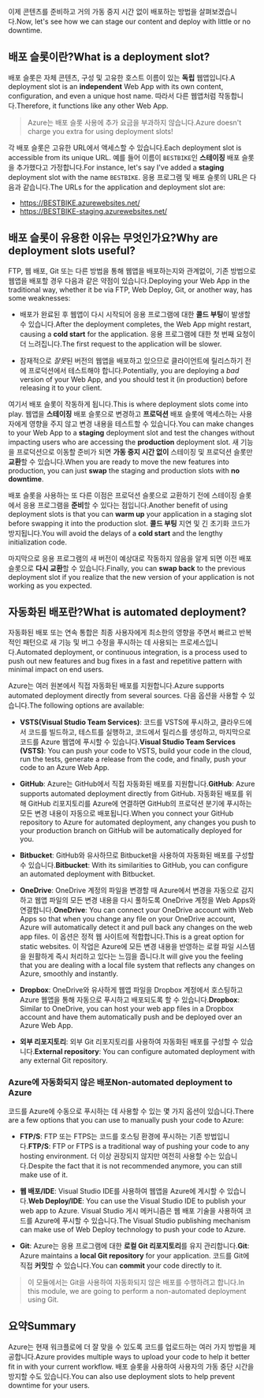 <span data-ttu-id="8d03d-101">이제 콘텐츠를 준비하고 거의 가동 중지 시간 없이 배포하는 방법을 살펴보겠습니다.</span><span class="sxs-lookup"><span data-stu-id="8d03d-101">Now, let's see how we can stage our content and deploy with little or no downtime.</span></span>

## <a name="what-is-a-deployment-slot"></a><span data-ttu-id="8d03d-102">배포 슬롯이란?</span><span class="sxs-lookup"><span data-stu-id="8d03d-102">What is a deployment slot?</span></span>

<span data-ttu-id="8d03d-103">배포 슬롯은 자체 콘텐츠, 구성 및 고유한 호스트 이름이 있는 **독립** 웹앱입니다.</span><span class="sxs-lookup"><span data-stu-id="8d03d-103">A deployment slot is an **independent** Web App with its own content, configuration, and even a unique host name.</span></span> <span data-ttu-id="8d03d-104">따라서 다른 웹앱처럼 작동합니다.</span><span class="sxs-lookup"><span data-stu-id="8d03d-104">Therefore, it functions like any other Web App.</span></span>

> <span data-ttu-id="8d03d-105">Azure는 배포 슬롯 사용에 추가 요금을 부과하지 않습니다.</span><span class="sxs-lookup"><span data-stu-id="8d03d-105">Azure doesn't charge you extra for using deployment slots!</span></span>

<span data-ttu-id="8d03d-106">각 배포 슬롯은 고유한 URL에서 액세스할 수 있습니다.</span><span class="sxs-lookup"><span data-stu-id="8d03d-106">Each deployment slot is accessible from its unique URL.</span></span> <span data-ttu-id="8d03d-107">예를 들어 이름이 `BESTBIKE`인 **스테이징** 배포 슬롯을 추가했다고 가정합니다.</span><span class="sxs-lookup"><span data-stu-id="8d03d-107">For instance, let's say I've added a **staging** deployment slot with the name `BESTBIKE`.</span></span> <span data-ttu-id="8d03d-108">응용 프로그램 및 배포 슬롯의 URL은 다음과 같습니다.</span><span class="sxs-lookup"><span data-stu-id="8d03d-108">The URLs for the application and deployment slot are:</span></span>

- https://BESTBIKE.azurewebsites.net/
- https://BESTBIKE-staging.azurewebsites.net/

## <a name="why-are-deployment-slots-useful"></a><span data-ttu-id="8d03d-109">배포 슬롯이 유용한 이유는 무엇인가요?</span><span class="sxs-lookup"><span data-stu-id="8d03d-109">Why are deployment slots useful?</span></span>

<span data-ttu-id="8d03d-110">FTP, 웹 배포, Git 또는 다른 방법을 통해 웹앱을 배포하는지와 관계없이, 기존 방법으로 웹앱을 배포할 경우 다음과 같은 약점이 있습니다.</span><span class="sxs-lookup"><span data-stu-id="8d03d-110">Deploying your Web App in the traditional way, whether it be via FTP, Web Deploy, Git, or another way, has some weaknesses:</span></span>

- <span data-ttu-id="8d03d-111">배포가 완료된 후 웹앱이 다시 시작되어 응용 프로그램에 대한 **콜드 부팅**이 발생할 수 있습니다.</span><span class="sxs-lookup"><span data-stu-id="8d03d-111">After the deployment completes, the Web App might restart, causing a **cold start** for the application.</span></span> <span data-ttu-id="8d03d-112">응용 프로그램에 대한 첫 번째 요청이 더 느려집니다.</span><span class="sxs-lookup"><span data-stu-id="8d03d-112">The first request to the application will be slower.</span></span>

- <span data-ttu-id="8d03d-113">잠재적으로 *잘못*된 버전의 웹앱을 배포하고 있으므로 클라이언트에 릴리스하기 전에 프로덕션에서 테스트해야 합니다.</span><span class="sxs-lookup"><span data-stu-id="8d03d-113">Potentially, you are deploying a *bad* version of your Web App, and you should test it (in production) before releasing it to your client.</span></span>

<span data-ttu-id="8d03d-114">여기서 배포 슬롯이 작동하게 됩니다.</span><span class="sxs-lookup"><span data-stu-id="8d03d-114">This is where deployment slots come into play.</span></span> <span data-ttu-id="8d03d-115">웹앱을 **스테이징** 배포 슬롯으로 변경하고 **프로덕션** 배포 슬롯에 액세스하는 사용자에게 영향을 주지 않고 변경 내용을 테스트할 수 있습니다.</span><span class="sxs-lookup"><span data-stu-id="8d03d-115">You can make changes to your Web App to a **staging** deployment slot and test the changes without impacting users who are accessing the **production** deployment slot.</span></span> <span data-ttu-id="8d03d-116">새 기능을 프로덕션으로 이동할 준비가 되면 **가동 중지 시간 없이** 스테이징 및 프로덕션 슬롯만 **교환**할 수 있습니다.</span><span class="sxs-lookup"><span data-stu-id="8d03d-116">When you are ready to move the new features into production, you can just **swap** the staging and production slots with **no downtime**.</span></span>

<span data-ttu-id="8d03d-117">배포 슬롯을 사용하는 또 다른 이점은 프로덕션 슬롯으로 교환하기 전에 스테이징 슬롯에서 응용 프로그램을 **준비**할 수 있다는 점입니다.</span><span class="sxs-lookup"><span data-stu-id="8d03d-117">Another benefit of using deployment slots is that you can **warm up** your application in a staging slot before swapping it into the production slot.</span></span> <span data-ttu-id="8d03d-118">**콜드 부팅** 지연 및 긴 초기화 코드가 방지됩니다.</span><span class="sxs-lookup"><span data-stu-id="8d03d-118">You will avoid the delays of a **cold start** and the lengthy initialization code.</span></span>

<span data-ttu-id="8d03d-119">마지막으로 응용 프로그램의 새 버전이 예상대로 작동하지 않음을 알게 되면 이전 배포 슬롯으로 **다시 교환**할 수 있습니다.</span><span class="sxs-lookup"><span data-stu-id="8d03d-119">Finally, you can **swap back** to the previous deployment slot if you realize that the new version of your application is not working as you expected.</span></span>

## <a name="what-is-automated-deployment"></a><span data-ttu-id="8d03d-120">자동화된 배포란?</span><span class="sxs-lookup"><span data-stu-id="8d03d-120">What is automated deployment?</span></span>

<span data-ttu-id="8d03d-121">자동화된 배포 또는 연속 통합은 최종 사용자에게 최소한의 영향을 주면서 빠르고 반복적인 패턴으로 새 기능 및 버그 수정을 푸시하는 데 사용되는 프로세스입니다.</span><span class="sxs-lookup"><span data-stu-id="8d03d-121">Automated deployment, or continuous integration, is a process used to push out new features and bug fixes in a fast and repetitive pattern with minimal impact on end users.</span></span>

<span data-ttu-id="8d03d-122">Azure는 여러 원본에서 직접 자동화된 배포를 지원합니다.</span><span class="sxs-lookup"><span data-stu-id="8d03d-122">Azure supports automated deployment directly from several sources.</span></span> <span data-ttu-id="8d03d-123">다음 옵션을 사용할 수 있습니다.</span><span class="sxs-lookup"><span data-stu-id="8d03d-123">The following options are available:</span></span>

- <span data-ttu-id="8d03d-124">**VSTS(Visual Studio Team Services)**: 코드를 VSTS에 푸시하고, 클라우드에서 코드를 빌드하고, 테스트를 실행하고, 코드에서 릴리스를 생성하고, 마지막으로 코드를 Azure 웹앱에 푸시할 수 있습니다.</span><span class="sxs-lookup"><span data-stu-id="8d03d-124">**Visual Studio Team Services (VSTS)**: You can push your code to VSTS, build your code in the cloud, run the tests, generate a release from the code, and finally, push your code to an Azure Web App.</span></span>

- <span data-ttu-id="8d03d-125">**GitHub**: Azure는 GitHub에서 직접 자동화된 배포를 지원합니다.</span><span class="sxs-lookup"><span data-stu-id="8d03d-125">**GitHub**: Azure supports automated deployment directly from GitHub.</span></span> <span data-ttu-id="8d03d-126">자동화된 배포를 위해 GitHub 리포지토리를 Azure에 연결하면 GitHub의 프로덕션 분기에 푸시하는 모든 변경 내용이 자동으로 배포됩니다.</span><span class="sxs-lookup"><span data-stu-id="8d03d-126">When you connect your GitHub repository to Azure for automated deployment, any changes you push to your production branch on GitHub will be automatically deployed for you.</span></span>

- <span data-ttu-id="8d03d-127">**Bitbucket**: GitHub와 유사하므로 Bitbucket을 사용하여 자동화된 배포를 구성할 수 있습니다.</span><span class="sxs-lookup"><span data-stu-id="8d03d-127">**Bitbucket**: With its similarities to GitHub, you can configure an automated deployment with Bitbucket.</span></span>

- <span data-ttu-id="8d03d-128">**OneDrive**: OneDrive 계정의 파일을 변경할 때 Azure에서 변경을 자동으로 감지하고 웹앱 파일의 모든 변경 내용을 다시 풀하도록 OneDrive 계정을 Web Apps와 연결합니다.</span><span class="sxs-lookup"><span data-stu-id="8d03d-128">**OneDrive**: You can connect your OneDrive account with Web Apps so that when you change any file on your OneDrive account, Azure will automatically detect it and pull back any changes on the web app files.</span></span> <span data-ttu-id="8d03d-129">이 옵션은 정적 웹 사이트에 적합합니다.</span><span class="sxs-lookup"><span data-stu-id="8d03d-129">This is a great option for static websites.</span></span> <span data-ttu-id="8d03d-130">이 작업은 Azure에 모든 변경 내용을 반영하는 로컬 파일 시스템을 원활하게 즉시 처리하고 있다는 느낌을 줍니다.</span><span class="sxs-lookup"><span data-stu-id="8d03d-130">It will give you the feeling that you are dealing with a local file system that reflects any changes on Azure, smoothly and instantly.</span></span>

- <span data-ttu-id="8d03d-131">**Dropbox**: OneDrive와 유사하게 웹앱 파일을 Dropbox 계정에서 호스팅하고 Azure 웹앱을 통해 자동으로 푸시하고 배포되도록 할 수 있습니다.</span><span class="sxs-lookup"><span data-stu-id="8d03d-131">**Dropbox**: Similar to OneDrive, you can host your web app files in a Dropbox account and have them automatically push and be deployed over an Azure Web App.</span></span>

- <span data-ttu-id="8d03d-132">**외부 리포지토리**: 외부 Git 리포지토리를 사용하여 자동화된 배포를 구성할 수 있습니다.</span><span class="sxs-lookup"><span data-stu-id="8d03d-132">**External repository**: You can configure automated deployment with any external Git repository.</span></span>

### <a name="non-automated-deployment-to-azure"></a><span data-ttu-id="8d03d-133">Azure에 자동화되지 않은 배포</span><span class="sxs-lookup"><span data-stu-id="8d03d-133">Non-automated deployment to Azure</span></span>

<span data-ttu-id="8d03d-134">코드를 Azure에 수동으로 푸시하는 데 사용할 수 있는 몇 가지 옵션이 있습니다.</span><span class="sxs-lookup"><span data-stu-id="8d03d-134">There are a few options that you can use to manually push your code to Azure:</span></span>

- <span data-ttu-id="8d03d-135">**FTP/S**: FTP 또는 FTPS는 코드를 호스팅 환경에 푸시하는 기존 방법입니다.</span><span class="sxs-lookup"><span data-stu-id="8d03d-135">**FTP/S**: FTP or FTPS is a traditional way of pushing your code to any hosting environment.</span></span> <span data-ttu-id="8d03d-136">더 이상 권장되지 않지만 여전히 사용할 수는 있습니다.</span><span class="sxs-lookup"><span data-stu-id="8d03d-136">Despite the fact that it is not recommended anymore, you can still make use of it.</span></span>

- <span data-ttu-id="8d03d-137">**웹 배포/IDE**: Visual Studio IDE를 사용하여 웹앱을 Azure에 게시할 수 있습니다.</span><span class="sxs-lookup"><span data-stu-id="8d03d-137">**Web Deploy/IDE**: You can use the Visual Studio IDE to publish your web app to Azure.</span></span> <span data-ttu-id="8d03d-138">Visual Studio 게시 메커니즘은 웹 배포 기술을 사용하여 코드를 Azure에 푸시할 수 있습니다.</span><span class="sxs-lookup"><span data-stu-id="8d03d-138">The Visual Studio publishing mechanism can make use of Web Deploy technology to push your code to Azure.</span></span>

- <span data-ttu-id="8d03d-139">**Git**: Azure는 응용 프로그램에 대한 **로컬 Git 리포지토리**를 유지 관리합니다.</span><span class="sxs-lookup"><span data-stu-id="8d03d-139">**Git**: Azure maintains a **local Git repository** for your application.</span></span> <span data-ttu-id="8d03d-140">코드를 Git에 직접 **커밋**할 수 있습니다.</span><span class="sxs-lookup"><span data-stu-id="8d03d-140">You can **commit** your code directly to it.</span></span>

> <span data-ttu-id="8d03d-141">이 모듈에서는 Git을 사용하여 자동화되지 않은 배포를 수행하려고 합니다.</span><span class="sxs-lookup"><span data-stu-id="8d03d-141">In this module, we are going to perform a non-automated deployment using Git.</span></span>

## <a name="summary"></a><span data-ttu-id="8d03d-142">요약</span><span class="sxs-lookup"><span data-stu-id="8d03d-142">Summary</span></span>

<span data-ttu-id="8d03d-143">Azure는 현재 워크플로에 더 잘 맞을 수 있도록 코드를 업로드하는 여러 가지 방법을 제공합니다.</span><span class="sxs-lookup"><span data-stu-id="8d03d-143">Azure provides multiple ways to upload your code to help it better fit in with your current workflow.</span></span> <span data-ttu-id="8d03d-144">배포 슬롯을 사용하여 사용자의 가동 중단 시간을 방지할 수도 있습니다.</span><span class="sxs-lookup"><span data-stu-id="8d03d-144">You can also use deployment slots to help prevent downtime for your users.</span></span>
